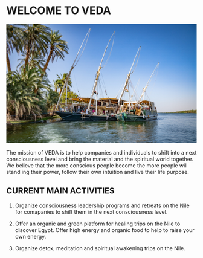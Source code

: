 # WELCOME TO VEDA

![veda](/src/img/boat3.jpg)

The mission of VEDA is to help companies and individuals to shift into a next consciousness level and bring the material and the spiritual world together. We believe that the more conscious people become the more people will stand ing their power, follow their own intuition and live their life purpose.

## CURRENT MAIN ACTIVITIES

1. Organize consciousness leadership programs and retreats on the Nile for comapanies to shift them in the next consciousness level.

2. Offer an organic and green platform for healing trips on the Nile to discover Egypt. Offer high energy and organic food to help to raise your own energy.

3. Organize detox, meditation and spiritual awakening trips on the Nile.


